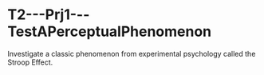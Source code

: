 # T2---Prj1---TestAPerceptualPhenomenon
Investigate a classic phenomenon from experimental psychology called the Stroop Effect. 
